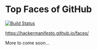 # Top Faces of GitHub

[![Build Status](https://travis-ci.org/HackerManifesto/faces.svg?branch=master)](https://travis-ci.org/HackerManifesto/faces)

https://hackermanifesto.github.io/faces/

More to come soon...
